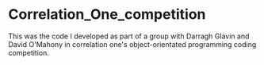 # Correlation_One_competition

This was the code I developed as part of a group with Darragh Glavin and David O'Mahony in correlation one's object-orientated programming coding competition. 

